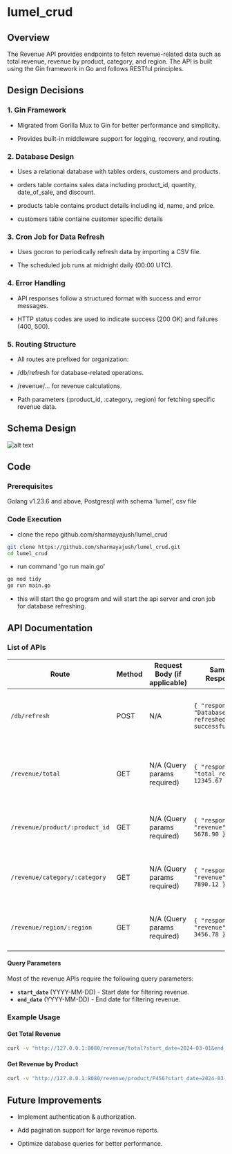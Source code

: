 # lumel_crud

## Overview

The Revenue API provides endpoints to fetch revenue-related data such as total revenue, revenue by product, category, and region. The API is built using the Gin framework in Go and follows RESTful principles.

## Design Decisions

### 1. Gin Framework

- Migrated from Gorilla Mux to Gin for better performance and simplicity.

- Provides built-in middleware support for logging, recovery, and routing.

### 2. Database Design

- Uses a relational database with tables orders, customers and products.

- orders table contains sales data including product_id, quantity, date_of_sale, and discount.

- products table contains product details including id, name, and price.

- customers table containe customer specific details

### 3. Cron Job for Data Refresh

- Uses gocron to periodically refresh data by importing a CSV file.

- The scheduled job runs at midnight daily (00:00 UTC).

### 4. Error Handling

- API responses follow a structured format with success and error messages.

- HTTP status codes are used to indicate success (200 OK) and failures (400, 500).

### 5. Routing Structure

- All routes are prefixed for organization:

- /db/refresh for database-related operations.

- /revenue/... for revenue calculations.

- Path parameters (:product_id, :category, :region) for fetching specific revenue data.

## Schema Design

![alt text](https://github.com/sharmayajush/lumel_crud/lumel_ss.png?raw=true)

## Code

### Prerequisites
Golang v1.23.6 and above, Postgresql with schema 'lumel', csv file
### Code Execution
- clone the repo github.com/sharmayajush/lumel_crud
```sh
git clone https://github.com/sharmayajush/lumel_crud.git
cd lumel_crud
```
- run command 'go run main.go'
```sh
go mod tidy
go run main.go
```
- this will start the go program and will start the api server and cron job for database refreshing.

## API Documentation

### List of APIs

| Route                        | Method | Request Body (if applicable) | Sample Response | Description |
|------------------------------|--------|------------------------------|-----------------|-------------|
| `/db/refresh`                | POST   | N/A                          | `{ "response": "Database refreshed successfully" }` | Refreshes the database by importing CSV data. |
| `/revenue/total`             | GET    | N/A (Query params required)  | `{ "response": { "total_revenue": 12345.67 } }` | Fetches total revenue between `start_date` and `end_date`. |
| `/revenue/product/:product_id` | GET  | N/A (Query params required)  | `{ "response": { "revenue": 5678.90 } }` | Fetches revenue for a specific product in a date range. |
| `/revenue/category/:category` | GET  | N/A (Query params required)  | `{ "response": { "revenue": 7890.12 } }` | Fetches revenue for a specific category in a date range. |
| `/revenue/region/:region`     | GET  | N/A (Query params required)  | `{ "response": { "revenue": 3456.78 } }` | Fetches revenue for a specific region in a date range. |

#### Query Parameters
Most of the revenue APIs require the following query parameters:
- **`start_date`** (YYYY-MM-DD) - Start date for filtering revenue.
- **`end_date`** (YYYY-MM-DD) - End date for filtering revenue.

### Example Usage
#### Get Total Revenue
```sh
curl -v "http://127.0.0.1:8080/revenue/total?start_date=2024-03-01&end_date=2024-03-15"
```
#### Get Revenue by Product
```sh
curl -v "http://127.0.0.1:8080/revenue/product/P456?start_date=2024-03-01&end_date=2024-03-15"
```

## Future Improvements

- Implement authentication & authorization.

- Add pagination support for large revenue reports.

- Optimize database queries for better performance.